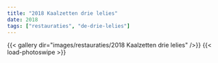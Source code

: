 ```yaml
---
title: "2018 Kaalzetten drie lelies"
date: 2018
tags: ["restauraties", "de-drie-lelies"]
---
```


{{< gallery dir="images/restauraties/2018 Kaalzetten drie lelies" />}}
{{< load-photoswipe >}}